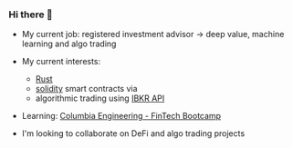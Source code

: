 ### Hi there 👋

- My current job: registered investment advisor -> deep value, machine learning and algo trading

- My current interests:
    * [Rust](https://www.rust-lang.org/)
    * [solidity](https://docs.soliditylang.org/en/v0.8.4/) smart contracts via 
    * algorithmic trading using [IBKR API](https://www.interactivebrokers.com/en/index.php?f=5041)
    
- Learning: [Columbia Engineering - FinTech Bootcamp](https://bootcamp.cvn.columbia.edu/fintech/) 

- I'm looking to collaborate on DeFi and algo trading projects
